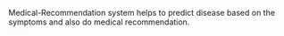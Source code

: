 Medical-Recommendation system helps to predict disease based on the symptoms and also do medical recommendation.
